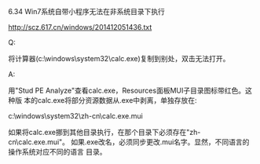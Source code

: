 6.34 Win7系统自带小程序无法在非系统目录下执行

http://scz.617.cn/windows/201412051436.txt

Q:

将计算器(c:\windows\system32\calc.exe)复制到别处，双击无法打开。

A:

用"Stud PE Analyze"查看calc.exe，Resources面板MUI子目录图标带红色。这种版
本的calc.exe将部分资源数据从.exe中剥离，单独存放在:

c:\windows\system32\zh-cn\calc.exe.mui

如果将calc.exe挪到其他目录执行，在那个目录下必须存在"zh-cn\calc.exe.mui"。
如果.exe改名，必须同步更改.mui名字。显然，不同语言的操作系统对应不同的语言
目录。
